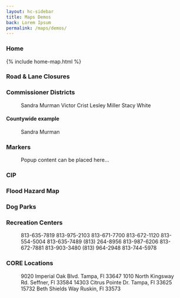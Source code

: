 ```yaml
---
layout: hc-sidebar
title: Maps Demos
back: Lorem Ipsum
permalink: /maps/demos/
---
```


### Home

{% include home-map.html %}

### Road & Lane Closures
<div class="embed-responsive embed-responsive-16by9 thumbnail">
	<figure class="hc-map-v2">
		<layer data-name="Road & Lane Closures" data-color="#ff0000" data-template="road_lane" data-url="https://maps.hillsboroughcounty.org/arcgis/rest/services/CoinMap/CountyWebsiteRedesign_RoadClosures_20160817/MapServer/0"></layer>
	</figure>
</div>

### Commissioner Districts

<div class="embed-responsive embed-responsive-16by9 thumbnail">
	<figure class="hc-map-v2">
		<layer data-name="District 1" data-url="https://maps.hillsboroughcounty.org/arcgis/rest/services/Commissioners/SandraMurmanDistrict1/MapServer/0">
			Sandra Murman
		</layer>
		<layer data-name="District 2" data-url="https://maps.hillsboroughcounty.org/arcgis/rest/services/Commissioners/VictorCristDistrict2/MapServer/0">
			Victor Crist
		</layer>
		<layer data-name="District 3" data-url="https://maps.hillsboroughcounty.org/arcgis/rest/services/Commissioners/LesleyMillerDistrict3/MapServer/0">
			Lesley Miller
		</layer>
		<layer data-name="District 4" data-url="https://maps.hillsboroughcounty.org/arcgis/rest/services/Commissioners/StacyWhiteDistrict4/MapServer/0">
			Stacy White
		</layer>
	</figure>
</div>

#### Countywide example

<div class="embed-responsive embed-responsive-16by9 thumbnail">
	<figure class="hc-map-v2">
		<layerGroup data-name="District 5, Countywide" data-content="Ken Hagan">
			<layer data-name="District 1" data-url="https://maps.hillsboroughcounty.org/arcgis/rest/services/Commissioners/SandraMurmanDistrict1/MapServer/0">
				Sandra Murman
			</layer>
			<layer data-url="https://maps.hillsboroughcounty.org/arcgis/rest/services/Commissioners/VictorCristDistrict2/MapServer/0"></layer>
			<layer data-url="https://maps.hillsboroughcounty.org/arcgis/rest/services/Commissioners/LesleyMillerDistrict3/MapServer/0"></layer>
			<layer data-url="https://maps.hillsboroughcounty.org/arcgis/rest/services/Commissioners/StacyWhiteDistrict4/MapServer/0"></layer>
		</layerGroup>
	</figure>
</div>

### Markers

<div class="embed-responsive embed-responsive-16by9 thumbnail">
	<figure class="hc-map-v2" data-zoom="true">
		<marker data-name="Address" data-address="601 E Kennedy Blvd, Tampa, FL 33602">
			Popup content can be placed here...
		</marker>
		<marker href="http://hillsclerk.com/" data-name="Clerk of Court" data-address="800 E Twiggs St #101, Tampa, FL 33602"></marker>
	</figure>
</div>

### CIP
<div class="embed-responsive embed-responsive-16by9 thumbnail">
	<figure class="hc-map-v2">
		<layer data-name="CIP" data-template="cip" data-url="https://maps.hillsboroughcounty.org/arcgis/rest/services/InfoLayers/CIP_Layers/MapServer/1"></layer>
	</figure>
</div>

### Flood Hazard Map

<div class="embed-responsive embed-responsive-16by9 thumbnail">
	<figure class="hc-map-v2">
		<layer data-template="fema" data-url="//hazards.fema.gov/gis/nfhl/rest/services/public/NFHL/MapServer/3"></layer>
	</figure>
</div>

### Dog Parks

<div class="embed-responsive embed-responsive-16by9 thumbnail">
	<figure class="hc-map-v2" data-zoom="true">
		<layer data-id="9" data-where="DogPark <> ''"></layer>
	</figure>
</div>

### Recreation Centers

<div class="embed-responsive embed-responsive-16by9 thumbnail">
	<figure class="hc-map-v2" data-zoom="true">
		<marker data-name="Keystone Recreation Center" data-address="17928 Gunn Highway Odessa, FL 33556"></marker>
		<marker data-name="Apollo Beach Recreation Center" data-address="664 Golf and Sea Blvd. Apollo Beach, FL 33615"></marker>
		<marker data-name="Brandon Recreation Center" data-address="502 E Sadie St, Brandon, FL 33510">813-635-7819 </marker>
		<marker data-name="Egypt Lake Recreation Center" data-address="3126 W Lambright St, Tampa, FL 33614">813-975-2103</marker>
		<marker data-name="Emanuel P. Johnson Recreation Center" data-address="5855 S. 78th Street, Tampa, FL 33619">813-671-7700</marker>
		<marker data-name="Gardenville Recreation Center" data-address="6219 Symmes Rd, Gibsonton, FL 33534">813-672-1120</marker>
		<marker data-name="Jackson Springs Recreation Center" data-address="8620 Jackson Springs Rd, Tampa, FL 33615">813-554-5004</marker>
		<marker data-name="Mango Recreation Center" data-address="11717 Clay Pit Rd, Seffner, FL 33584">813-635-7489</marker>
		<marker data-name="Northdale Recreation Center" data-address="15550 Spring Pine Dr, Tampa, FL 33624">(813) 264-8956</marker>
		<marker data-name="Thonotosassa Recreation Center" data-address="10132 Skewlee Rd, Thonotosassa, FL 33592">813-987-6206</marker>
		<marker data-name="Ruskin Recreation Center" data-address="901 6th Street SE, Ruskin, FL 33570">813-672-7881</marker>
		<marker data-name="Roy Haynes Recreation Center" data-address="1902 South Village Ave, Tampa, FL 33612">813-903-3480</marker>
		<marker data-name="Westchase Recreation Center" data-address="9791 Westchase Dr, Tampa, FL 33626">(813) 964-2948</marker>
		<marker data-name="All People's Life Center" data-address="6105 E. Sligh Ave, Tampa, FL 33617">813-744-5978</marker>
	</figure>
</div>

### CORE Locations

<div class="embed-responsive embed-responsive-16by9 thumbnail">
	<figure class="hc-map-v2" data-zoom="true">
		<marker data-name="Bartels Middle School" data-address="9020 Imperial Oak Blvd. Tampa, Fl 33647">
			9020 Imperial Oak Blvd. Tampa, Fl 33647
		</marker>
		<marker data-name="Burnett Middle School" data-address="1010 North Kingsway Rd. Seffner, Fl 33584">
			1010 North Kingsway Rd. Seffner, Fl 33584
		</marker>
		<marker data-name="Sergeant Paul R. Smith Middle School" data-address="14303 Citrus Pointe Dr. Tampa, Fl 33625">
			14303 Citrus Pointe Dr. Tampa, Fl 33625
		</marker>
		<marker data-name="Shields Middle School" data-address="15732 Beth Shields Way Ruskin, Fl 33573">
			15732 Beth Shields Way Ruskin, Fl 33573
		</marker>
	</figure>
</div>
